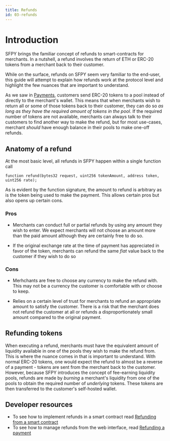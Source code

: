 ```yaml
---
title: Refunds
id: 03-refunds
---
```


# Introduction

SFPY brings the familiar concept of refunds to smart-contracts for merchants. In a nutshell, a refund involves the return of ETH or ERC-20 tokens from a merchant back to their customer. 

While on the surface, refunds on SFPY seem very familiar to the end-user, this guide will attempt to explain how refunds work at the protocol level and highlight the few nuances that are important to understand.

As we saw in [Payments](/docs/02-core/01-payments), customers send ERC-20 tokens to a pool instead of directly to the merchant's wallet. This means that when merchants wish to return all or some of those tokens back to their customer, they can do so _as long as they have the required amount of tokens in the pool_. If the required number of tokens are not available, merchants can always talk to their customers to find another way to make the refund, but for most use-cases, merchant _should_ have enough balance in their pools to make one-off refunds.

## Anatomy of a refund

At the most basic level, all refunds in SFPY happen within a single function call
```solidity
function refund(bytes32 request, uint256 tokenAmount, address token, uint256 rate);
```

As is evident by the function signature, the amount to refund is arbitrary as is the token being used to make the payment. This allows certain pros but also opens up certain cons.

### Pros

- Merchants can conduct full or partial refunds by using any amount they wish to enter. We expect merchants will not choose an amount more than the paid amount although they are certainly free to do so.

- If the original exchange rate at the time of payment has appreciated in favor of the token, merchants can refund the same _fiat_ value back to the customer if they wish to do so

### Cons

- Merhchants are free to choose any currency to make the refund with. This may not be a currency the customer is comfortable with or choose to keep.

- Relies on a certain level of trust for merchants to refund an appropriate amount to satisfy the customer. There is a risk that the merchant does not refund the customer at all or refunds a disproportionately small amount compared to the original payment.

## Refunding tokens

When executing a refund, merchants must have the equivalent amount of liquidity available in one of the pools they wish to make the refund from. This is where the nuance comes in that is important to understand. With normal ERC-20 tokens, one would expect the refund to almost be a reverse of a payment - tokens are sent from the merchant back to the customer. However, because SFPY introduces the concept of fee-earning liquidity pools, refunds are made by _burning_ a merchant's liquidity from one of the pools to obtain the required number of _underlying_ tokens. These tokens are then transferred to the customer's self-hosted wallet.

## Developer resources

- To see how to implement refunds in a smart contract read [Refunding from a smart contract](/docs/03-smart-contracts/04-refunding-from-a-smart-contract)
- To see how to manage refunds from the web interface, read [Refunding a payment](/docs/04-interface/04-refunding-a-payment)



